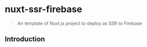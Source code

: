 # nuxt-ssr-firebase

> An template of Nuxt.js project to deploy as SSR to Firebase

## Introduction
